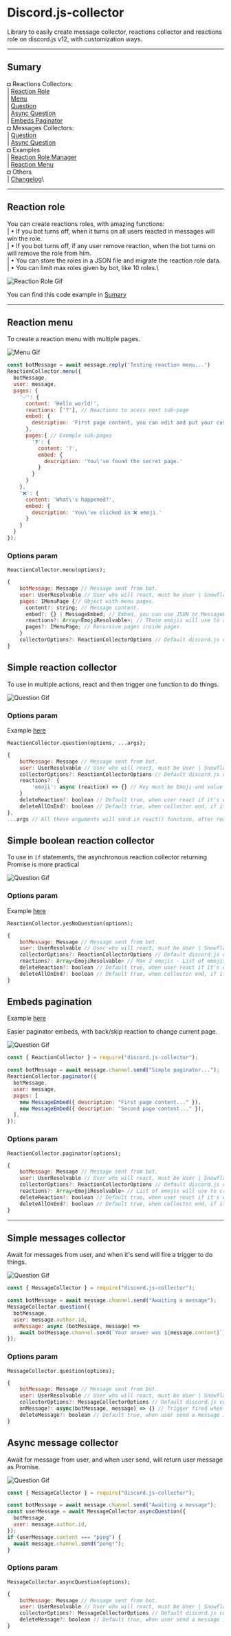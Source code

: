 # Discord.js-collector

Library to easily create message collector, reactions collector and reactions role on discord.js v12, with customization ways.

---

## Sumary
◘ Reactions Collectors:\
| [Reaction Role](#reaction-role)\
| [Menu](#reaction-menu)\
| [Question](#simple-reaction-collector)\
| [Async Question](#simple-boolean-reaction-collector)\
| [Embeds Paginator](#embeds-pagination)\
◘ Messages Collectors:\
| [Question](#simple-messages-collector)\
| [Async Question](#async-message-collector)\
◘ Examples\
| [Reaction Role Manager](./examples/reaction-role-manager/basic.js)\
| [Reaction Menu](./examples/reaction-collector/menu.js)\
◘ Others\
| [Changelog](CHANGELOG.md)\

---

## Reaction role

You can create reactions roles, with amazing functions:\
| • If you bot turns off, when it turns on all users reacted in messages will win the role.\
| • If you bot turns off, if any user remove reaction, when the bot turns on will remove the role from him.\
| • You can store the roles in a JSON file and migrate the reaction role data.\
| • You can limit max roles given by bot, like 10 roles.\

![Reaction Role Gif](./assets/reactionRoles.gif)

You can find this code example in [Sumary](#sumary)

---

## Reaction menu

To create a reaction menu with multiple pages.

![Menu Gif](./assets/reactMenu.gif)

```js
const botMessage = await message.reply('Testing reaction menu...')
ReactionCollector.menu({
  botMessage,
  user: message,
  pages: {
    '✅': {
      content: 'Hello world!',
      reactions: ['?'], // Reactions to acess next sub-page
      embed: {
        description: 'First page content, you can edit and put your custom embed.'
      },
      pages:{ // Exemple sub-pages
        '❓': {
          content: '?',
          embed: {
            description: 'You\'ve found the secret page.'
          }
        }
      }
    },
    '❌': {
      content: 'What\'s happened?',
      embed: {
        description: 'You\'ve clicked in ❌ emoji.'
      }
    }
  }
});
```

### Options param

`ReactionCollector.menu(options);`

```js
{
    botMessage: Message // Message sent from bot.
    user: UserResolvable // User who will react, must be User | Snowflake | Message | GuildMember.
    pages: IMenuPage {// Object with menu pages.
      content?: string; // Message content.
      embed?: {} | MessageEmbed; // Embed, you can use JSON or MessageEmbed.
      reactions?: Array<EmojiResolvable>; // These emojis will use to acess next subpages.
      pages?: IMenuPage; // Recursive pages inside pages.
    } 
    collectorOptions?: ReactionCollectorOptions // Default discord.js collector options.
}
```

## Simple reaction collector

To use in multiple actions, react and then trigger one function to do things.

![Question Gif](./assets/reactQuestion.gif)

### Options param
Example [here](./examples/reaction-collector/question.js)

`ReactionCollector.question(options, ...args);`

```js
{
    botMessage: Message // Message sent from bot.
    user: UserResolvable // User who will react, must be User | Snowflake | Message | GuildMember.
    collectorOptions?: ReactionCollectorOptions // Default discord.js collector options.
    reactions?: {
        'emoji': async (reaction) => {} // Key must be Emoji and value one funcion with MessageReaction param. When user react, will trigger this funcion.
    }
    deleteReaction?: boolean // Default true, when user react if it's enabled will remove user reaction.
    deleteAllOnEnd?: boolean // Default true, when collector end, if it's enabled will remove all reactions in botMessage.
},
...args // All these arguments will send in react() function, after reaction param.
```

## Simple boolean reaction collector

To use in `if` statements, the asynchronous reaction collector returning Promise <boolean> is more practical

![Question Gif](./assets/reactYesNoQuestion.gif)

### Options param
Example [here](./examples/reaction-collector/yesNoQuestion.js)

`ReactionCollector.yesNoQuestion(options);`

```js
{
    botMessage: Message // Message sent from bot.
    user: UserResolvable // User who will react, must be User | Snowflake | Message | GuildMember.
    collectorOptions?: ReactionCollectorOptions // Default discord.js collector options.
    reactions?: Array<EmojiResolvable> // Max 2 emojis - List of emojis will use to create reaction question.
    deleteReaction?: boolean // Default true, when user react if it's enabled will remove user reaction.
    deleteAllOnEnd?: boolean // Default true, when collector end, if it's enabled will remove all reactions in botMessage.
}
```

## Embeds pagination
Example [here](./examples/reaction-collector/paginator.js)

Easier paginator embeds, with back/skip reaction to change current page.

![Question Gif](./assets/reactPaginator.gif)

```js
const { ReactionCollector } = require("discord.js-collector");

const botMessage = await message.channel.send("Simple paginator...");
ReactionCollector.paginator({
  botMessage,
  user: message,
  pages: [
    new MessageEmbed({ description: "First page content..." }),
    new MessageEmbed({ description: "Second page content..." }),
  ],
});
```

### Options param

`ReactionCollector.paginator(options);`

```js
{
    botMessage: Message // Message sent from bot.
    user: UserResolvable // User who will react, must be User | Snowflake | Message | GuildMember.
    collectorOptions?: ReactionCollectorOptions // Default discord.js collector options.
    reactions?: Array<EmojiResolvable> // List of emojis will use to create reaction question. First emoji will be use to back page, second to skip page.
    deleteReaction?: boolean // Default true, when user react if it's enabled will remove user reaction.
    deleteAllOnEnd?: boolean // Default true, when collector end, if it's enabled will remove all reactions in botMessage.
}
```

---

## Simple messages collector

Await for messages from user, and when it's send will fire a trigger to do things.

![Question Gif](./assets/messageQuestion.gif)

```js
const { MessageCollector } = require("discord.js-collector");

const botMessage = await message.channel.send("Awaiting a message");
MessageCollector.question({
  botMessage,
  user: message.author.id,
  onMessage: async (botMessage, message) =>
    await botMessage.channel.send(`Your answer was ${message.content}`),
});
```

### Options param

`MessageCollector.question(options);`

```js
{
    botMessage: Message // Message sent from bot.
    user: UserResolvable // User who will react, must be User | Snowflake | Message | GuildMember.
    collectorOptions?: MessageCollectorOptions // Default discord.js collector options.
    onMessage?: async(botMessage, message) => {} // Trigger fired when user send a message.
    deleteMessage?: boolean // Default true, when user send a message if it's enabled will delete it.
}
```

## Async message collector

Await for message from user, and when user send, will return user message as Promise<Message>.

![Question Gif](./assets/messageAsyncQuestion.gif)

```js
const { MessageCollector } = require("discord.js-collector");

const botMessage = await message.channel.send("Awaiting a message");
const userMessage = await MessageCollector.asyncQuestion({
  botMessage,
  user: message.author.id,
});
if (userMessage.content === "ping") {
  await message.channel.send("pong!");
}
```

### Options param

`MessageCollector.asyncQuestion(options);`

```js
{
    botMessage: Message // Message sent from bot.
    user: UserResolvable // User who will react, must be User | Snowflake | Message | GuildMember.
    collectorOptions?: MessageCollectorOptions // Default discord.js collector options.
    deleteMessage?: boolean // Default true, when user send a message if it's enabled will delete it.
}
```
